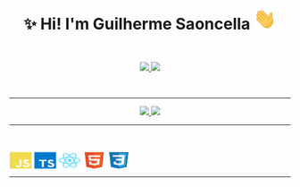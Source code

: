 <h1 align="center">
  ✨ Hi! I'm Guilherme Saoncella
  <img src="./waving-hand.gif" width="40px">
</h1><br/>

<p align="center">
  <a href="https://www.linkedin.com/in/guilherme-saoncella/">
  <img src="https://img.shields.io/badge/LinkedIn-0077B5?style=for-the-badge&logo=linkedin&logoColor=white">
  </a>
   
  <a href="mailto:guisaoncella@gmail.com">
  <img src="https://img.shields.io/badge/Gmail-D14836?style=for-the-badge&logo=gmail&logoColor=white">
  </a>
</p><br/>
<hr/>
<div align="center">
  <a href="https://github.com/guisaoncella">
  <img height="160em" src="https://github-readme-stats.vercel.app/api?username=guisaoncella&show_icons=true&theme=radical&include_all_commits=true&count_private=true"/>
  <img height="160em" src="https://github-readme-stats.vercel.app/api/top-langs/?username=guisaoncella&layout=compact&langs_count=10&theme=radical"/>
</div>
<hr/><br/>

<div align="center" style="display: inline-block"><br/>
  <img align="center" alt="Javascript" height="30" width="40" src="https://raw.githubusercontent.com/devicons/devicon/master/icons/javascript/javascript-plain.svg">
  <img align="center" alt="Typescript" height="30" width="40" src="https://raw.githubusercontent.com/devicons/devicon/master/icons/typescript/typescript-plain.svg">
  <img align="center" alt="React" height="30" width="40" src="https://raw.githubusercontent.com/devicons/devicon/master/icons/react/react-original.svg">
  <img align="center" alt="HTML" height="30" width="40" src="https://raw.githubusercontent.com/devicons/devicon/master/icons/html5/html5-original.svg">
  <img align="center" alt="CSS" height="30" width="40" src="https://raw.githubusercontent.com/devicons/devicon/master/icons/css3/css3-original.svg">
</div><hr/>
  
